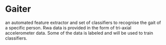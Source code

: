 Gaiter
======

an automated feature extractor and set of classifiers to recognise the gait of a specific person.
Rwa data is provided in the form of tri-axial accelerometer data. Some of the data is labeled and will be used to train classifiers.
